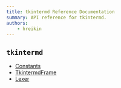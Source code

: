 ```yaml
---
title: tkintermd Reference Documentation
summary: API reference for tkintermd.
authors:
    - hreikin
---
```

## `tkintermd`

- [Constants](./tkintermd-constants.md)
- [TkintermdFrame](./tkintermd-frame.md)
- [Lexer](tkintermd-lexer.md)
